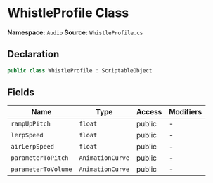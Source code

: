 # WhistleProfile Class

**Namespace:** `Audio`
**Source:** `WhistleProfile.cs`

## Declaration

```csharp
public class WhistleProfile : ScriptableObject
```

## Fields

| Name | Type | Access | Modifiers |
|------|------|--------|-----------|
| `rampUpPitch` | `float` | public | - |
| `lerpSpeed` | `float` | public | - |
| `airLerpSpeed` | `float` | public | - |
| `parameterToPitch` | `AnimationCurve` | public | - |
| `parameterToVolume` | `AnimationCurve` | public | - |

